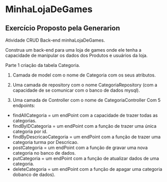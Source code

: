# MinhaLojaDeGames
## Exercício Proposto pela Generarion

Atividade CRUD Back-end minhaLojaDeGames.

Construa um back-end para uma loja de games onde ele tenha a capacidade de
manipular os dados dos Produtos e usuários da loja.

Parte 1 criação da tabela Categoria.

1. Camada de model com o nome de Categoria com os seus atributos.

2. Uma camada de repository com o nome CategoriaRepository (com a
capacidade de se comunicar com o banco de dados mysql).

3. Uma camada de Controller com o nome de CategoriaController Com 5
endpoints:
<ul>
  <li>findAllCategoria = um endPoint com a capacidade de trazer todas as categorias.</li>
  <li>findByIDCategoria = um endPoint com a função de trazer uma única categoria por id.</li>
  <li>findByDescricaoCategoria = um endPoint com a função de trazer uma categoria turma por Descricao.</li>
  <li>postCategoria = um endPoint com a função de gravar uma nova categoria no banco de dados.</li>
  <li> putCategoria = um endPoint com a função de atualizar dados de uma categoria.</li>
  <li>deleteCategoria = um endPoint com a função de apagar uma categoria dobanco de dados).</li>
</ul>
